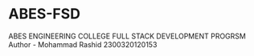# ABES-FSD
ABES ENGINEERING COLLEGE FULL STACK DEVELOPMENT PROGRSM
<br>
Author - Mohammad Rashid 2300320120153
